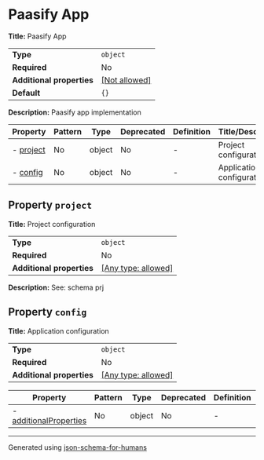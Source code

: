 # Paasify App

**Title:** Paasify App

|                           |                                                         |
| ------------------------- | ------------------------------------------------------- |
| **Type**                  | `object`                                                |
| **Required**              | No                                                      |
| **Additional properties** | [[Not allowed]](# "Additional Properties not allowed.") |
| **Default**               | `{}`                                                    |

**Description:** Paasify app implementation

| Property               | Pattern | Type   | Deprecated | Definition | Title/Description         |
| ---------------------- | ------- | ------ | ---------- | ---------- | ------------------------- |
| - [project](#project ) | No      | object | No         | -          | Project configuration     |
| - [config](#config )   | No      | object | No         | -          | Application configuration |

## <a name="project"></a>Property `project`

**Title:** Project configuration

|                           |                                                                           |
| ------------------------- | ------------------------------------------------------------------------- |
| **Type**                  | `object`                                                                  |
| **Required**              | No                                                                        |
| **Additional properties** | [[Any type: allowed]](# "Additional Properties of any type are allowed.") |

**Description:** See: schema prj

## <a name="config"></a>Property `config`

**Title:** Application configuration

|                           |                                                                           |
| ------------------------- | ------------------------------------------------------------------------- |
| **Type**                  | `object`                                                                  |
| **Required**              | No                                                                        |
| **Additional properties** | [[Any type: allowed]](# "Additional Properties of any type are allowed.") |

| Property                                                | Pattern | Type   | Deprecated | Definition | Title/Description |
| ------------------------------------------------------- | ------- | ------ | ---------- | ---------- | ----------------- |
| - [additionalProperties](#config_additionalProperties ) | No      | object | No         | -          | -                 |

----------------------------------------------------------------------------------------------------------------------------
Generated using [json-schema-for-humans](https://github.com/coveooss/json-schema-for-humans)
